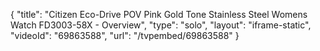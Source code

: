{
    "title": "Citizen Eco-Drive POV Pink Gold Tone Stainless Steel Womens Watch FD3003-58X - Overview",
    "type": "solo",
    "layout": "iframe-static",
    "videoId": "69863588",
    "url": "\/tvpembed\/69863588"
}